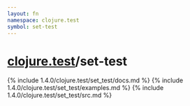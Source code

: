 ```yaml
---
layout: fn
namespace: clojure.test
symbol: set-test
---
```


# [clojure.test](../)/set-test

{% include 1.4.0/clojure.test/set_test/docs.md %}
{% include 1.4.0/clojure.test/set_test/examples.md %}
{% include 1.4.0/clojure.test/set_test/src.md %}

